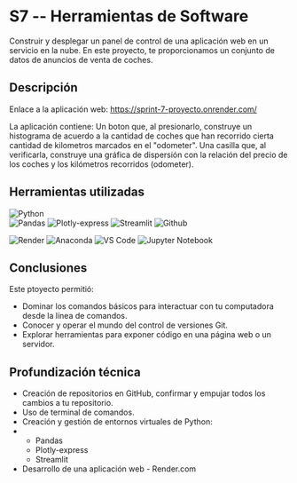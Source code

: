 # S7 -- Herramientas de Software
Construir y desplegar un panel de control de una aplicación web en un servicio en la nube. En este proyecto, te proporcionamos un conjunto de datos de anuncios de venta de coches.
## Descripción
Enlace a la aplicación web:
https://sprint-7-proyecto.onrender.com/

La aplicación contiene:
Un boton que, al presionarlo, construye un histograma de acuerdo a la cantidad de coches que han recorrido cierta cantidad de kilometros marcados en el "odometer".
Una casilla que, al verificarla, construye una gráfica de dispersión con la relación del precio de los coches y los kilómetros recorridos (odometer).

## Herramientas utilizadas
![Python](https://img.shields.io/badge/:Python-024A86?style=for-the-badge&logo=python&logoColor=white&labelColor=101010)</br>
![Pandas](https://img.shields.io/badge/pandas-%23150458.svg?style=for-the-badge&logo=pandas&logoColor=white)
![Plotly-express](https://img.shields.io/badge/Plotly-%233F4F75.svg?style=for-the-badge&logo=plotly&logoColor=white)
![Streamlit](https://img.shields.io/badge/Streamlit-%23FE4B4B.svg?style=for-the-badge&logo=streamlit&logoColor=white)
![Github](https://img.shields.io/badge/github-121013?style=for-the-badge&logo=github&logoColor=white)

![Render](https://img.shields.io/badge/Render-%46E3B7.svg?style=for-the-badge&logo=render&logoColor=white)
![Anaconda](https://img.shields.io/badge/Anaconda-%2344A833.svg?style=for-the-badge&logo=anaconda&logoColor=white)
![VS Code](https://img.shields.io/badge/VSCode-0078D4?style=for-the-badge&logo=visual%20studio%20code&logoColor=white)
![Jupyter Notebook](https://img.shields.io/badge/jupyter-%23FA0F00.svg?style=for-the-badge&logo=jupyter&logoColor=white)


## Conclusiones
Este ptoyecto permitió:
* Dominar los comandos básicos para interactuar con tu computadora desde la línea de comandos.
* Conocer y operar el mundo del control de versiones Git.
* Explorar herramientas para exponer código en una página web o un servidor.

## Profundización técnica
* Creación de repositorios en GitHub, confirmar y empujar todos los cambios a tu repositorio.
* Uso de terminal de comandos.
* Creación y gestión de entornos virtuales de Python:
* * Pandas
  * Plotly-express
  * Streamlit 
* Desarrollo de una aplicación web - Render.com
  
